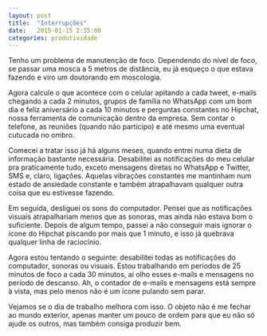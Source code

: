 ```yaml
---
layout: post
title:  "Interrupções"
date:   2015-01-15 2:35:00
categories: produtividade
---
```


Tenho um problema de manutenção de foco. Dependendo do nível de foco, se passar uma mosca a 5 metros de distância, eu já esqueço o que estava fazendo e viro um doutorando em moscologia.

Agora calcule o que acontece com o celular apitando a cada tweet, e-mails chegando a cada 2 minutos, grupos de família no WhatsApp com um bom dia e feliz aniversário a cada 10 minutos e perguntas constantes no Hipchat, nossa ferramenta de comunicação  dentro da empresa. Sem contar o telefone, as reuniões (quando não participo) e até mesmo uma eventual cutucada no ombro.

Comecei a tratar isso já há alguns meses, quando entrei numa dieta de informação bastante necessária. Desabilitei as notificações do meu celular pra praticamente tudo, exceto mensagens diretas no WhatsApp e Twitter, SMS e, claro, ligações. Aquelas vibrações constantes me mantinham num estado de ansiedade constante e também atrapalhavam qualquer outra coisa que eu estivesse fazendo.

Em seguida, desliguei os sons do computador. Pensei que as notificações visuais atrapalhariam menos que as sonoras, mas ainda não estava bom o suficiente. Depois de algum tempo, passei a não conseguir mais ignorar o ícone do Hipchat piscando por mais que 1 minuto, e isso já quebrava qualquer linha de raciocínio.

Agora estou tentando o seguinte: desabilitei todas as notificações do computador, sonoras ou visuais. Estou trabalhando em períodos de 25 minutos de foco a cada 30 minutos, aí olho esses e-mails e mensagens no período de descanso. Ah, o contador de e-mails e mensagens está sempre à vista, mas pelo menos não é um ícone pulando sem parar.

Vejamos se o dia de trabalho melhora com isso. O objeto não é me fechar ao mundo exterior, apenas manter um pouco de ordem para que eu não só ajude os outros, mas também consiga produzir bem.